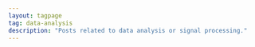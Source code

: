 ```yaml
---
layout: tagpage
tag: data-analysis
description: "Posts related to data analysis or signal processing."
---
```

